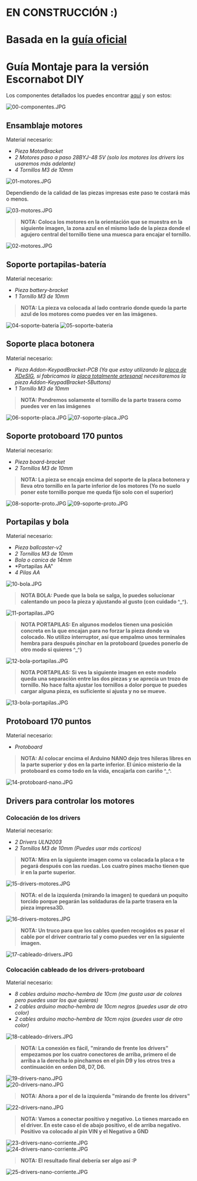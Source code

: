 # EN CONSTRUCCIÓN :)

# Basada en la [guía oficial](https://escornabot.org/wiki/index.php/Gu%C3%ADa_de_montaje_(Brivoi))

# Guía Montaje para la versión Escornabot DIY
  
Los componentes detallados los puedes encontrar [aquí](https://github.com/pablorubma/escornabot-DIY#22-componentes-del-cuerpo) y son estos:
  
![00-componentes.JPG](imagenes/00-componentes.JPG)
  
## Ensamblaje motores
  
Material necesario:
* *Pieza MotorBracket*
* *2 Motores paso a paso 28BYJ-48 5V (solo los motores los drivers los usaremos más adelante)*
* *4 Tornillos M3 de 10mm*

![01-motores.JPG](imagenes/01-motores.JPG)
  
Dependiendo de la calidad de las piezas impresas este paso te costará más o menos.

![03-motores.JPG](imagenes/03-motores.JPG)
  
>__NOTA: Coloca los motores en la orientación que se muestra en la siguiente imagen, la zona azul en el mismo lado de la pieza donde el agujero central del tornillo tiene una muesca para encajar el tornillo.__
  
![02-motores.JPG](imagenes/02-motores.JPG)
  
## Soporte portapilas-batería

Material necesario:
* *Pieza battery-bracket*
* *1 Tornillo M3 de 10mm*
  
>__NOTA: La pieza va colocada al lado contrario donde quedo la parte azul de los motores como puedes ver en las imágenes.__

![04-soporte-bateria](imagenes/04-soporte-bateria.JPG)
![05-soporte-bateria](imagenes/05-soporte-bateria.JPG)

## Soporte placa botonera

Material necesario:
* *Pieza Addon-KeypadBracket-PCB (Ya que estoy utilizando la [placa de XDeSIG](https://github.com/pablorubma/escornabot-DIY#212-versi%C3%B3n-de-xdesig), si fabricamos la [placa totalmente artesanal](https://github.com/pablorubma/escornabot-DIY#211-placa-original-totalmente-artesanal) necesitaremos la pieza Addon-KeypadBracket-5Buttons)*
* *1 Tornillo M3 de 10mm*

>__NOTA: Pondremos solamente el tornillo de la parte trasera como puedes ver en las imágenes__

![06-soporte-placa.JPG](imagenes/06-soporte-placa.JPG)
![07-soporte-placa.JPG](imagenes/07-soporte-placa.JPG)
  
## Soporte protoboard 170 puntos

Material necesario:
* *Pieza board-bracket*
* *2 Tornillos M3 de 10mm*
  
>__NOTA: La pieza se encaja encima del soporte de la placa botonera y lleva otro tornillo en la parte inferior de los motores (Yo no suelo poner este tornillo porque me queda fijo solo con el superior)__
  
![08-soporte-proto.JPG](imagenes/08-soporte-proto.JPG)
![09-soporte-proto.JPG](imagenes/09-soporte-proto.JPG)
  
## Portapilas y bola

Material necesario:
* *Pieza ballcaster-v2*
* *2 Tornillos M3 de 10mm*
* *Bola o canica de 14mm*
* *Portapilas AA"
* *4 Pilas AA*
  
![10-bola.JPG](imagenes/10-bola.JPG)  
>__NOTA BOLA: Puede que la bola se salga, lo puedes solucionar calentando un poco la pieza y ajustando al gusto (con cuidado ^_^).__  
  
![11-portapilas.JPG](imagenes/11-portapilas.JPG)
>__NOTA PORTAPILAS: En algunos modelos tienen una posición concreta en la que encajan para no forzar la pieza donde va colocado. No utilizo interruptor, así que empalmo unos terminales hembra para después pinchar en la protoboard (puedes ponerlo de otro modo si quieres ^_^)__  

![12-bola-portapilas.JPG](imagenes/12-bola-portapilas.JPG)
  
>__NOTA PORTAPILAS: Si ves la siguiente imagen en este modelo queda una separación entre las dos piezas y se aprecia un trozo de tornillo. No hace falta ajustar los tornillos a dolor porque te puedes cargar alguna pieza, es suficiente si ajusta y no se mueve.__

![13-bola-portapilas.JPG](imagenes/13-bola-portapilas.JPG)
  
## Protoboard 170 puntos

Material necesario:
* *Protoboard*
   
>__NOTA: Al colocar encima el Arduino NANO dejo tres hileras libres en la parte superior y dos en la parte inferior. El único misterio de la protoboard es como todo en la vida, encajarla con cariño ^_^.__ 
  
![14-protoboard-nano.JPG](imagenes/14-protoboard-nano.JPG) 
  
## Drivers para controlar los motores

### Colocación de los drivers

Material necesario:
* *2 Drivers ULN2003*
* *2 Tornillos M3 de 10mm (Puedes usar más corticos)*
  
>__NOTA: Mira en la siguiente imagen como va colacada la placa o te pegará después con las ruedas. Los cuatro pines macho tienen que ir en la parte superior.__ 
  
![15-drivers-motores.JPG](imagenes/15-drivers-motores.JPG)
  
>__NOTA: el de la izquierda (mirando la imagen) te quedará un poquito torcido porque pegarán las soldaduras de la parte trasera en la pieza impresa3D.__ 
  
![16-drivers-motores.JPG](imagenes/16-drivers-motores.JPG)
  
>__NOTA: Un truco para que los cables queden recogidos es pasar el cable por el driver contrario tal y como puedes ver en la siguiente imagen.__ 
  
![17-cableado-drivers.JPG](imagenes/17-cableado-drivers.JPG)

### Colocación cableado de los drivers-protoboard
  
Material necesario:
* *8 cables arduino macho-hembra de 10cm (me gusta usar de colores pero puedes usar los que quieras)*
* *2 cables arduino macho-hembra de 10cm negros (puedes usar de otro color)*
* *2 cables arduino macho-hembra de 10cm rojos (puedes usar de otro color)*
  
![18-cableado-drivers.JPG](imagenes/18-cableado-drivers.JPG)

>__NOTA: La conexión es fácil, "mirando de frente los drivers" empezamos por los cuatro conectores de arriba, primero el de arriba a la derecha lo pinchamos en el pin D9 y los otros tres a continuación en orden D8, D7, D6.__ 
  
![19-drivers-nano.JPG](imagenes/19-drivers-nano.JPG)  
![20-drivers-nano.JPG](imagenes/20-drivers-nano.JPG)
  
>__NOTA: Ahora a por el de la izquierda "mirando de frente los drivers"__ 
  
![22-drivers-nano.JPG](imagenes/22-drivers-nano.JPG)
  
>__NOTA: Vamos a conectar positivo y negativo. Lo tienes marcado en el driver. En este caso el de abajo positivo, el de arriba negativo. Positivo va colocado al pin VIN y el Negativo a GND__

![23-drivers-nano-corriente.JPG](imagenes/23-drivers-nano-corriente.JPG)  
![24-drivers-nano-corriente.JPG](imagenes/24-drivers-nano-corriente.JPG)
  
>__NOTA: El resultado final debería ser algo así :P__
  
![25-drivers-nano-corriente.JPG](imagenes/25-drivers-nano-corriente.JPG)

